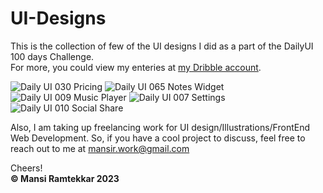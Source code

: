 # UI-Designs
This is the collection of few of the UI designs I did as a part of the DailyUI 100 days Challenge.<br />
For more, you could view my enteries at <a href="https://dribbble.com/mansi_ramtekkar">my Dribble account</a>.<br />

<img src="https://cdn.dribbble.com/users/13025437/screenshots/20376858/media/2d3c16e042c3a47ea3ecb93ea877148f.jpg?compress=1&resize=1600x1200&vertical=top" alt="Daily UI 030 Pricing"/>

<img src="https://cdn.dribbble.com/users/13025437/screenshots/20469791/media/c148816e01454e30b6b2ec98abba7962.jpg?compress=1&resize=640x480&vertical=top" alt="Daily UI 065 Notes Widget"/>

<img src="https://cdn.dribbble.com/users/13025437/screenshots/19651405/media/b89c3e2bb347a5b9c9e19b65bebaad45.jpg?compress=1&resize=640x480&vertical=top" alt="Daily UI 009 Music Player"/>

<img src="https://cdn.dribbble.com/users/13025437/screenshots/19632438/media/df4bc50031bc34343708b02a53a930f5.jpg?compress=1&resize=640x480&vertical=top" alt="Daily UI 007 Settings"/>

<img src="https://cdn.dribbble.com/users/13025437/screenshots/19669422/media/d0e81f35b348f30b0cbfc15d894bb3b5.jpg?compress=1&resize=640x480&vertical=top" alt="Daily UI 010 Social Share"/>

Also, I am taking up freelancing work for UI design/Illustrations/FrontEnd Web Development. So, if you have a cool project to discuss, feel free to reach out to me at <a href="mailto:mansir.work@gmail.com">mansir.work@gmail.com</a> <br />

Cheers!
<br />
<b>&copy; Mansi Ramtekkar 2023</b>

